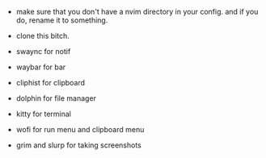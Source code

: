 - make sure that you don't have a nvim directory in your config. and if you do, rename it to something.
- clone this bitch. 

- swaync for notif
- waybar for bar
- cliphist for clipboard
- dolphin for file manager
- kitty for terminal
- wofi for run menu and clipboard menu
- grim and slurp for taking screenshots

